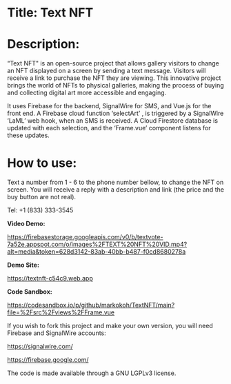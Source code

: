 # Title: Text NFT

# Description:

“Text NFT" is an open-source project that allows gallery visitors to change an NFT displayed on a screen by sending a text message. Visitors will receive a link to purchase the NFT they are viewing. This innovative project brings the world of NFTs to physical galleries, making the process of buying and collecting digital art more accessible and engaging.

It uses Firebase for the backend, SignalWire for SMS, and Vue.js for the front end. A Firebase cloud function ‘selectArt’ , is triggered by a SignalWire ‘LaML’ web hook, when an SMS is received. A Cloud Firestore database is updated with each selection, and the ‘Frame.vue’ component listens for these updates.

# How to use:

Text a number from 1 - 6 to the phone number bellow, to change the NFT on screen. You will receive a reply with a description and link (the price and the buy button are not real).

Tel: +1 (833) 333-3545

**Video Demo:**

https://firebasestorage.googleapis.com/v0/b/textvote-7a52e.appspot.com/o/images%2FTEXT%20NFT%20VID.mp4?alt=media&token=628d3142-83ab-40bb-b487-f0cd8680278a

**Demo Site:**

https://textnft-c54c9.web.app

**Code Sandbox:**

https://codesandbox.io/p/github/markokoh/TextNFT/main?file=%2Fsrc%2Fviews%2FFrame.vue

If you wish to fork this project and make your own version, you will need Firebase and SignalWire accounts:

https://signalwire.com/

https://firebase.google.com/

The code is made available through a GNU LGPLv3 license.

